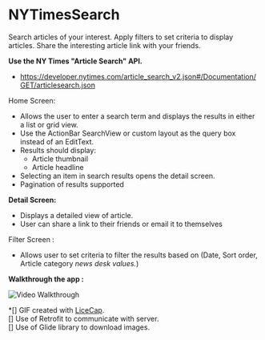 # NYTimesSearch
Search articles of your interest. Apply filters to set criteria to display articles. 
Share the interesting article link with your friends.

**Use the NY Times "Article Search" API.** 
- https://developer.nytimes.com/article_search_v2.json#/Documentation/GET/articlesearch.json

Home Screen:
- Allows the user to enter a search term and displays the results in either a list or grid view.
- Use the ActionBar SearchView or custom layout as the query box instead of an EditText.
- Results should display:
    - Article thumbnail
    - Article headline
- Selecting an item in search results opens the detail screen.
- Pagination of results supported

**Detail Screen:** 
- Displays a detailed view of article.
- User can share a link to their friends or email it to themselves

 Filter Screen : 
- Allows user to set criteria to filter the results based on (Date, Sort order, Article category *news desk values.*)

**Walkthrough the app :** 

<img src='http://imgur.com/yIgR8RN.gif' title='Video Walkthrough' width='' alt='Video Walkthrough' />

*[]  GIF created with [LiceCap](http://www.cockos.com/licecap/).<br/>
 [] Use of Retrofit to communicate with server. <br/>
 [] Use of Glide library to download images. <br/>
